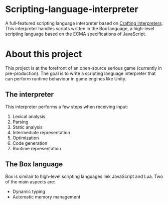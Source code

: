 # Scripting-language-interpreter
A full-featured scripting language interpreter based on [Crafting Interpreters](http://craftinginterpreters.com/).
This interpreter handles scripts written in the Box language, a high-level scripting language based on the ECMA specifications of JavaScript.

# About this project
This project is at the forefront of an open-source serious game (currently in pre-production). The goal is to write a scripting language interpreter that can perform runtime behaviour in game engines like Unity.

## The interpreter
This interpreter performs a few steps when receiving input:
1. Lexical analysis
2. Parsing
3. Static analysis
4. Intermediate representation
5. Optimization
6. Code generation
7. Runtime representation

## The Box language
Box is similair to high-level scripting languages liek JavaScript and Lua. Two of the main aspects are:
- Dynamic typing
- Automatic memory management
